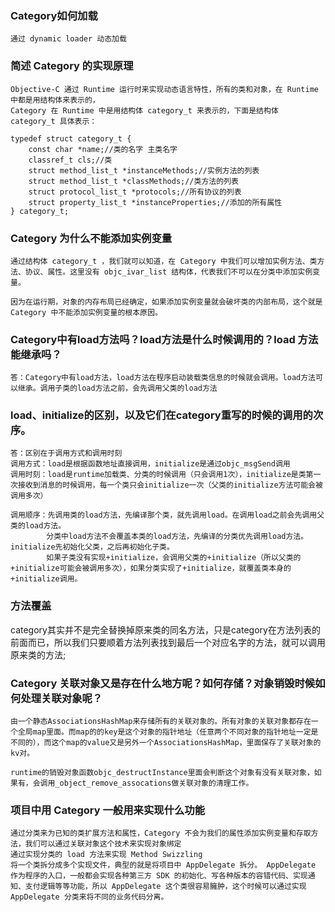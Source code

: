 ### Category如何加载
    通过 dynamic loader 动态加载 

###  简述 Category 的实现原理
    Objective-C 通过 Runtime 运行时来实现动态语言特性，所有的类和对象，在 Runtime 中都是用结构体来表示的，
    Category 在 Runtime 中是用结构体 category_t 来表示的，下面是结构体 category_t 具体表示：

```
typedef struct category_t {
    const char *name;//类的名字 主类名字
    classref_t cls;//类
    struct method_list_t *instanceMethods;//实例方法的列表
    struct method_list_t *classMethods;//类方法的列表
    struct protocol_list_t *protocols;//所有协议的列表
    struct property_list_t *instanceProperties;//添加的所有属性
} category_t;
```

### Category 为什么不能添加实例变量
    通过结构体 category_t ，我们就可以知道，在 Category 中我们可以增加实例方法、类方法、协议、属性。这里没有 objc_ivar_list 结构体，代表我们不可以在分类中添加实例变量。

    因为在运行期，对象的内存布局已经确定，如果添加实例变量就会破坏类的内部布局，这个就是 Category 中不能添加实例变量的根本原因。

### Category中有load方法吗？load方法是什么时候调用的？load 方法能继承吗？
    答：Category中有load方法，load方法在程序启动装载类信息的时候就会调用。load方法可以继承。调用子类的load方法之前，会先调用父类的load方法

### load、initialize的区别，以及它们在category重写的时候的调用的次序。
    答：区别在于调用方式和调用时刻
    调用方式：load是根据函数地址直接调用，initialize是通过objc_msgSend调用
    调用时刻：load是runtime加载类、分类的时候调用（只会调用1次），initialize是类第一次接收到消息的时候调用，每一个类只会initialize一次（父类的initialize方法可能会被调用多次）

    调用顺序：先调用类的load方法，先编译那个类，就先调用load。在调用load之前会先调用父类的load方法。
            分类中load方法不会覆盖本类的load方法，先编译的分类优先调用load方法。initialize先初始化父类，之后再初始化子类。
            如果子类没有实现+initialize，会调用父类的+initialize（所以父类的+initialize可能会被调用多次），如果分类实现了+initialize，就覆盖类本身的+initialize调用。
            
### 方法覆盖
category其实并不是完全替换掉原来类的同名方法，只是category在方法列表的前面而已，所以我们只要顺着方法列表找到最后一个对应名字的方法，就可以调用原来类的方法;

### Category 关联对象又是存在什么地方呢？如何存储？对象销毁时候如何处理关联对象呢？
    由一个静态AssociationsHashMap来存储所有的关联对象的。所有对象的关联对象都存在一个全局map里面。而map的的key是这个对象的指针地址（任意两个不同对象的指针地址一定是不同的），而这个map的value又是另外一个AssociationsHashMap，里面保存了关联对象的kv对。

    runtime的销毁对象函数objc_destructInstance里面会判断这个对象有没有关联对象，如果有，会调用_object_remove_assocations做关联对象的清理工作。

### 项目中用 Category 一般用来实现什么功能
    通过分类来为已知的类扩展方法和属性，Category 不会为我们的属性添加实例变量和存取方法，我们可以通过关联对象这个技术来实现对象绑定
    通过实现分类的 load 方法来实现 Method Swizzling
    将一个类拆分成多个实现文件，典型的就是将项目中 AppDelegate 拆分。 AppDelegate 作为程序的入口，一般都会实现各种第三方 SDK 的初始化、写各种版本的容错代码、实现通知、支付逻辑等等功能，所以 AppDelegate 这个类很容易臃肿，这个时候可以通过实现 AppDelegate 分类来将不同的业务代码分离。





